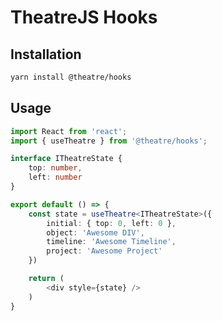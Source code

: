 # TheatreJS Hooks

## Installation

```bash
yarn install @theatre/hooks
```

## Usage

```typescript
import React from 'react';
import { useTheatre } from '@theatre/hooks';

interface ITheatreState {
    top: number,
    left: number
}

export default () => {
    const state = useTheatre<ITheatreState>({
        initial: { top: 0, left: 0 },
        object: 'Awesome DIV',
        timeline: 'Awesome Timeline',
        project: 'Awesome Project'
    })

    return (
        <div style={state} />
    )
}
```
